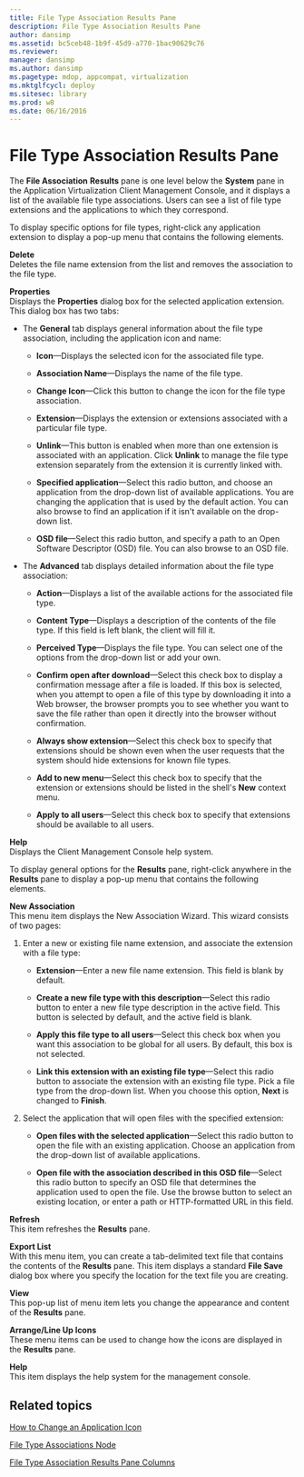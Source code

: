 ```yaml
---
title: File Type Association Results Pane
description: File Type Association Results Pane
author: dansimp
ms.assetid: bc5ceb48-1b9f-45d9-a770-1bac90629c76
ms.reviewer: 
manager: dansimp
ms.author: dansimp
ms.pagetype: mdop, appcompat, virtualization
ms.mktglfcycl: deploy
ms.sitesec: library
ms.prod: w8
ms.date: 06/16/2016
---
```



# File Type Association Results Pane


The **File Association** **Results** pane is one level below the **System** pane in the Application Virtualization Client Management Console, and it displays a list of the available file type associations. Users can see a list of file type extensions and the applications to which they correspond.

To display specific options for file types, right-click any application extension to display a pop-up menu that contains the following elements.

<a href="" id="delete"></a>**Delete**  
Deletes the file name extension from the list and removes the association to the file type.

<a href="" id="properties"></a>**Properties**  
Displays the **Properties** dialog box for the selected application extension. This dialog box has two tabs:

-   The **General** tab displays general information about the file type association, including the application icon and name:

    -   **Icon**—Displays the selected icon for the associated file type.

    -   **Association Name**—Displays the name of the file type.

    -   **Change Icon**—Click this button to change the icon for the file type association.

    -   **Extension**—Displays the extension or extensions associated with a particular file type.

    -   **Unlink**—This button is enabled when more than one extension is associated with an application. Click **Unlink** to manage the file type extension separately from the extension it is currently linked with.

    -   **Specified application**—Select this radio button, and choose an application from the drop-down list of available applications. You are changing the application that is used by the default action. You can also browse to find an application if it isn't available on the drop-down list.

    -   **OSD file**—Select this radio button, and specify a path to an Open Software Descriptor (OSD) file. You can also browse to an OSD file.

-   The **Advanced** tab displays detailed information about the file type association:

    -   **Action**—Displays a list of the available actions for the associated file type.

    -   **Content Type**—Displays a description of the contents of the file type. If this field is left blank, the client will fill it.

    -   **Perceived Type**—Displays the file type. You can select one of the options from the drop-down list or add your own.

    -   **Confirm open after download**—Select this check box to display a confirmation message after a file is loaded. If this box is selected, when you attempt to open a file of this type by downloading it into a Web browser, the browser prompts you to see whether you want to save the file rather than open it directly into the browser without confirmation.

    -   **Always show extension**—Select this check box to specify that extensions should be shown even when the user requests that the system should hide extensions for known file types.

    -   **Add to new menu**—Select this check box to specify that the extension or extensions should be listed in the shell's **New** context menu.

    -   **Apply to all users**—Select this check box to specify that extensions should be available to all users.

<a href="" id="help"></a>**Help**  
Displays the Client Management Console help system.

To display general options for the **Results** pane, right-click anywhere in the **Results** pane to display a pop-up menu that contains the following elements.

<a href="" id="new-association"></a>**New Association**  
This menu item displays the New Association Wizard. This wizard consists of two pages:

1.  Enter a new or existing file name extension, and associate the extension with a file type:

    -   **Extension**—Enter a new file name extension. This field is blank by default.

    -   **Create a new file type with this description**—Select this radio button to enter a new file type description in the active field. This button is selected by default, and the active field is blank.

    -   **Apply this file type to all users**—Select this check box when you want this association to be global for all users. By default, this box is not selected.

    -   **Link this extension with an existing file type**—Select this radio button to associate the extension with an existing file type. Pick a file type from the drop-down list. When you choose this option, **Next** is changed to **Finish**.

2.  Select the application that will open files with the specified extension:

    -   **Open files with the selected application**—Select this radio button to open the file with an existing application. Choose an application from the drop-down list of available applications.

    -   **Open file with the association described in this OSD file**—Select this radio button to specify an OSD file that determines the application used to open the file. Use the browse button to select an existing location, or enter a path or HTTP-formatted URL in this field.

<a href="" id="refresh"></a>**Refresh**  
This item refreshes the **Results** pane.

<a href="" id="export-list"></a>**Export List**  
With this menu item, you can create a tab-delimited text file that contains the contents of the **Results** pane. This item displays a standard **File Save** dialog box where you specify the location for the text file you are creating.

<a href="" id="view"></a>**View**  
This pop-up list of menu item lets you change the appearance and content of the **Results** pane.

<a href="" id="arrange-line-up-icons"></a>**Arrange/Line Up Icons**  
These menu items can be used to change how the icons are displayed in the **Results** pane.

<a href="" id="help"></a>**Help**  
This item displays the help system for the management console.

## Related topics


[How to Change an Application Icon](how-to-change-an-application-icon.md)

[File Type Associations Node](file-type-associations-node-client.md)

[File Type Association Results Pane Columns](file-type-association-results-pane-columns.md)

 

 





